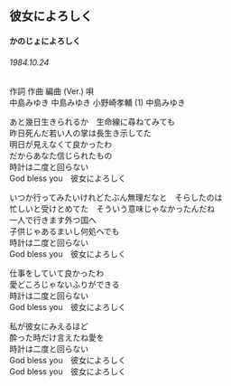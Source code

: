 
## 彼女によろしく
#### かのじょによろしく
###### 1984.10.24

作詞         作曲         編曲 (Ver.)     唄  
中島みゆき   中島みゆき   小野崎孝輔 (1)  中島みゆき  
  
あと幾日生きられるか　生命線に尋ねてみても  
昨日死んだ若い人の掌は長生き示してた  
明日が見えなくて良かったわ  
だからあなた信じられたもの  
時計は二度と回らない  
God bless you　彼女によろしく  
  
いつか行ってみたいけれどたぶん無理だなと　そらしたのは  
忙しいと受けとめてた　そういう意味じゃなかったんだね  
一人で行きます外つ国へ  
子供じゃあるまいし何処へでも  
時計は二度と回らない  
God bless you　彼女によろしく  
  
仕事をしていて良かったわ  
愛どころじゃないふりができる  
時計は二度と回らない  
God bless you　彼女によろしく  
  
私が彼女にみえるほど  
酔った時だけ言えたね愛を  
時計は二度と回らない  
God bless you　彼女によろしく  
God bless you　彼女によろしく  